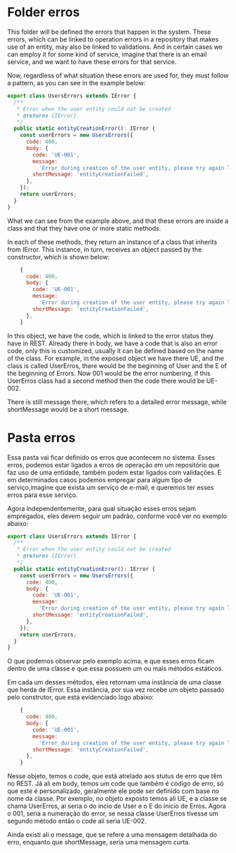 # Folder erros

This folder will be defined the errors that happen in the system. These errors, which can be linked to operation errors in a repository that makes use of an entity, may also be linked to validations. And in certain cases we can employ it for some kind of service, imagine that there is an email service, and we want to have these errors for that service.

Now, regardless of what situation these errors are used for, they must follow a pattern, as you can see in the example below:

```javascript
export class UsersErrors extends IError {
  /**
   * Error when the user entity could not be created
   * @returns {IError}
   */
  public static entityCreationError(): IError {
    const userErrors = new UsersErrors({
      code: 400,
      body: {
        code: 'UE-001',
        message:
          'Error during creation of the user entity, please try again later',
        shortMessage: 'entityCreationFailed',
      },
    });
    return userErrors;
  }
}
```

What we can see from the example above, and that these errors are inside a class
and that they have one or more static methods.

In each of these methods, they return an instance of a class that inherits from IError.
This instance, in turn, receives an object passed by the constructor, which is shown below:

```javascript
    {
      code: 400,
      body: {
        code: 'UE-001',
        message:
          'Error during creation of the user entity, please try again later',
        shortMessage: 'entityCreationFailed',
      },
    }

```

In this object, we have the code, which is linked to the error status they have in REST. Already there in body, we have a code that is also an error code, only this is customized, usually it can be defined based on the name of the class. For example, in the exposed object we have there UE, and the class is called UserErros, there would be the beginning of User and the E of the beginning of Errors. Now 001 would be the error numbering, if this UserErros class had a second method then the code there would be UE-002.

There is still message there, which refers to a detailed error message, while shortMessage would be a short message.

# Pasta erros

Essa pasta vai ficar definido os erros que acontecem no sistema. Esses erros, podemos
estar ligados a erros de operação em um repositório que faz uso de uma entidade, também podem
estar ligados com validações. E em determinados casos podemos empregar para algum tipo de serviço,imagine que exista um serviço de e-mail, e queremos ter esses erros para esse serviço.

Agora independentemente, para qual situação esses erros sejam empregados, eles devem seguir um padrão, conforme você ver no exemplo abaixo:

```javascript
export class UsersErrors extends IError {
  /**
   * Error when the user entity could not be created
   * @returns {IError}
   */
  public static entityCreationError(): IError {
    const userErrors = new UsersErrors({
      code: 400,
      body: {
        code: 'UE-001',
        message:
          'Error during creation of the user entity, please try again later',
        shortMessage: 'entityCreationFailed',
      },
    });
    return userErrors;
  }
}
```

O que podemos observar pelo exemplo acima, e que esses erros ficam dentro de uma classe
e que essa possuem um ou mais métodos estáticos.

Em cada um desses métodos, eles retornam uma instância de uma classe que herda de IError.
Essa instância, por sua vez recebe um objeto passado pelo construtor, que está evidenciado logo abaixo:

```javascript
    {
      code: 400,
      body: {
        code: 'UE-001',
        message:
          'Error during creation of the user entity, please try again later',
        shortMessage: 'entityCreationFailed',
      },
    }

```

Nesse objeto, temos o code, que está atrelado aos stutus de erro que têm no REST. Já
ali em body, temos um code que também é código de erro, só que este é personalizado, geralmente ele pode ser definido com base no nome da classe. Por exemplo, no objeto exposto temos ali UE, e a classe se chama UserErros, ai seria o do incio de User e o E do inicio de Erros. Agora o 001, seria a numeração do error, se nessa classe UserErros tivesse um segundo método então o code ali seria UE-002.

Ainda existi ali o message, que se refere a uma mensagem detalhada do erro, enquanto que shortMessage, seria uma mensagem curta.
